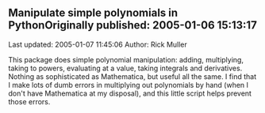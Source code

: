 ## Manipulate simple polynomials in PythonOriginally published: 2005-01-06 15:13:17 
Last updated: 2005-01-07 11:45:06 
Author: Rick Muller 
 
This package does simple polynomial manipulation: adding, multiplying, taking to powers, evaluating at a value, taking integrals and derivatives. Nothing as sophisticated as Mathematica, but useful all the same. I find that I make lots of dumb errors in multiplying out polynomials by hand (when I don't have Mathematica at my disposal), and this little script helps prevent those errors.